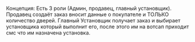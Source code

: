 Концепция:
Есть 3 роли (Админ, продавец, главный установщик). Продавец создаёт заказ вносит данные о покупателе и ТОЛЬКО количество дверей. 
Главный Установщик получает заказ и выбирает установщика который выполнит его, после этого им на вотсап приходит смс что им назначена установка.
